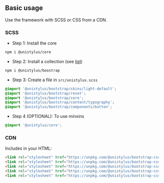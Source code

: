## Basic usage

Use the framework with SCSS or CSS from a CDN.

### SCSS

- Step 1: Install the core

```bash
npm i @unistylus/core
```

- Step 2: Install a collection (see [list](/guide/terminology))

```bash
npm i @unistylus/boostrap
```

- Step 3: Create a file in `src/unistylus.scss`

```scss
@import '@unistylus/bootstrap/skins/light-default';
@import '@unistylus/bootstrap/reset';
@import '@unistylus/bootstrap/core';
@import '@unistylus/bootstrap/content/typography';
@import '@unistylus/bootstrap/components/button';

```

- Step 4 (OPTIONAL): To use minxins

```scss
@import '@unistylus/core';
```

### CDN

Includes in your HTML:

```html
<link rel="stylesheet" href="https://unpkg.com/@unistylus/bootstrap-css@latest/skins/light-default.min.css">
<link rel="stylesheet" href="https://unpkg.com/@unistylus/bootstrap-css@latest/reset.min.css">
<link rel="stylesheet" href="https://unpkg.com/@unistylus/bootstrap-css@latest/core.min.css">
<link rel="stylesheet" href="https://unpkg.com/@unistylus/bootstrap-css@latest/content/typography.min.css">
<link rel="stylesheet" href="https://unpkg.com/@unistylus/bootstrap-css@latest/components/button.min.css">
```
